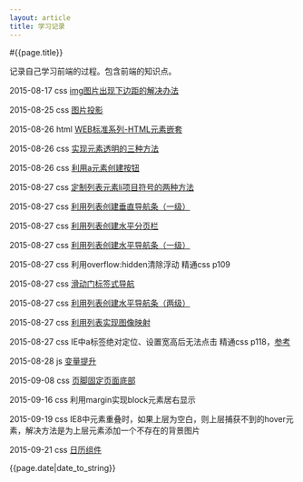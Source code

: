 ```yaml
---
layout: article
title: 学习记录
---
```


#{{page.title}}

记录自己学习前端的过程。包含前端的知识点。

2015-08-17 css [img图片出现下边距的解决办法](img-bottom-margin.html)

2015-08-25 css [图片投影]({{site.url}}/2015/08/25/img-shadow.html)

2015-08-26 html [WEB标准系列-HTML元素嵌套](http://www.smallni.com/element-nesting/)

2015-08-26 css [实现元素透明的三种方法]({{site.url}}/2015/08/26/opacity.html)

2015-08-26 css [利用a元素创建按钮]({{site.url}}/2015/08/26/a-button.html)

2015-08-27 css [定制列表元素li项目符号的两种方法]({{site.url}}/2015/08/27/list-style.html)

2015-08-27 css [利用列表创建垂直导航条（一级）]({{site.url}}/2015/08/27/li-nav-v.html)

2015-08-27 css [利用列表创建水平分页栏]({{site.url}}/2015/08/27/li-paging.html)

2015-08-27 css [利用列表创建水平导航条（一级）]({{site.url}}/2015/08/27/li-nav-h.html)

2015-08-27 css 利用overflow:hidden清除浮动 精通css p109

2015-08-27 css [滑动门标签式导航]({{site.url}}/2015/08/27/sliding-doors-nav.html)

2015-08-27 css [利用列表创建水平导航条（两级）]({{site.url}}/2015/08/27/li-nav-h-2.html)

2015-08-27 css [利用列表实现图像映射]({{site.url}}/2015/08/27/list-mapping.html)

2015-08-27 css IE中a标签绝对定位、设置宽高后无法点击 精通css p118，[参考](http://blog.sina.com.cn/s/blog_67a4066a0101bh5o.html)

2015-08-28 js [变量提升]({{site.url}}/2015/08/28/variable-hoisting.html)

2015-09-08 css [页脚固定页面底部](http://www.zhihu.com/question/23220983/answer/25880123)

2015-09-16 css 利用margin实现block元素居右显示

2015-09-19 css IE8中元素重叠时，如果上层为空白，则上层捕获不到的hover元素，解决方法是为上层元素添加一个不存在的背景图片

2015-09-21 css [日历组件]({{site.url}}/2015/09/21/calendar.html)

{{page.date|date_to_string}}